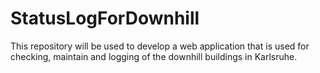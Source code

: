 # StatusLogForDownhill
This repository will be used to develop a web application that is used for checking, maintain and logging of the downhill buildings in Karlsruhe.

